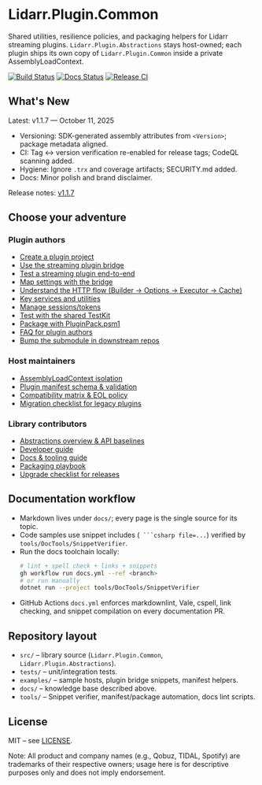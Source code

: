 # Lidarr.Plugin.Common

Shared utilities, resilience policies, and packaging helpers for Lidarr streaming plugins. `Lidarr.Plugin.Abstractions` stays host-owned; each plugin ships its own copy of `Lidarr.Plugin.Common` inside a private AssemblyLoadContext.

[![Build Status](https://github.com/RicherTunes/Lidarr.Plugin.Common/actions/workflows/ci.yml/badge.svg)](https://github.com/RicherTunes/Lidarr.Plugin.Common/actions)
[![Docs Status](https://github.com/RicherTunes/Lidarr.Plugin.Common/actions/workflows/docs.yml/badge.svg)](https://github.com/RicherTunes/Lidarr.Plugin.Common/actions/workflows/docs.yml)
[![Release CI](https://github.com/RicherTunes/Lidarr.Plugin.Common/actions/workflows/release.yml/badge.svg)](https://github.com/RicherTunes/Lidarr.Plugin.Common/actions/workflows/release.yml)

## What's New

Latest: v1.1.7 — October 11, 2025

- Versioning: SDK-generated assembly attributes from `<Version>`; package metadata aligned.
- CI: Tag ↔ version verification re-enabled for release tags; CodeQL scanning added.
- Hygiene: Ignore `.trx` and coverage artifacts; SECURITY.md added.
- Docs: Minor polish and brand disclaimer.

Release notes: [v1.1.7](https://github.com/RicherTunes/Lidarr.Plugin.Common/releases/tag/v1.1.7)

## Choose your adventure

### Plugin authors
- [Create a plugin project](docs/how-to/CREATE_PLUGIN.md)
- [Use the streaming plugin bridge](docs/PLUGIN_BRIDGE.md)
- [Test a streaming plugin end-to-end](docs/how-to/USE_STREAMING_PLUGIN.md)
- [Map settings with the bridge](docs/SETTINGS_PROVIDER.md)
- [Understand the HTTP flow (Builder → Options → Executor → Cache)](docs/Flow.md)
- [Key services and utilities](docs/reference/KEY_SERVICES.md)
- [Manage sessions/tokens](docs/how-to/TOKEN_MANAGER.md)
- [Test with the shared TestKit](docs/TESTING_WITH_TESTKIT.md)
- [Package with PluginPack.psm1](docs/PACKAGING.md)
- [FAQ for plugin authors](docs/FAQ_FOR_PLUGIN_AUTHORS.md)
- [Bump the submodule in downstream repos](docs/how-to/BUMP_SUBMODULE.md)

### Host maintainers
- [AssemblyLoadContext isolation](docs/PLUGIN_ISOLATION.md)
- [Plugin manifest schema & validation](docs/PLUGIN_MANIFEST.md)
- [Compatibility matrix & EOL policy](docs/COMPATIBILITY.md)
- [Migration checklist for legacy plugins](docs/migration/PLUGIN_MIGRATION.md)

### Library contributors
- [Abstractions overview & API baselines](docs/ABSTRACTIONS.md)
- [Developer guide](docs/dev-guide/DEVELOPER_GUIDE.md)
- [Docs & tooling guide](docs/dev-guide/TESTING_DOCS.md)
- [Packaging playbook](docs/PACKAGING.md)
- [Upgrade checklist for releases](docs/UPGRADING.md)

## Documentation workflow
- Markdown lives under `docs/`; every page is the single source for its topic.
- Code samples use snippet includes (` ```csharp file=...`) verified by `tools/DocTools/SnippetVerifier`.
- Run the docs toolchain locally:
  ```bash
  # lint + spell check + links + snippets
  gh workflow run docs.yml --ref <branch>
  # or run manually
  dotnet run --project tools/DocTools/SnippetVerifier
  ```
- GitHub Actions `docs.yml` enforces markdownlint, Vale, cspell, link checking, and snippet compilation on every documentation PR.

## Repository layout
- `src/` – library source (`Lidarr.Plugin.Common`, `Lidarr.Plugin.Abstractions`).
- `tests/` – unit/integration tests.
- `examples/` – sample hosts, plugin bridge snippets, manifest helpers.
- `docs/` – knowledge base described above.
- `tools/` – Snippet verifier, manifest/package automation, docs lint scripts.

## License
MIT – see [LICENSE](LICENSE).

Note: All product and company names (e.g., Qobuz, TIDAL, Spotify) are trademarks of their respective owners; usage here is for descriptive purposes only and does not imply endorsement.

